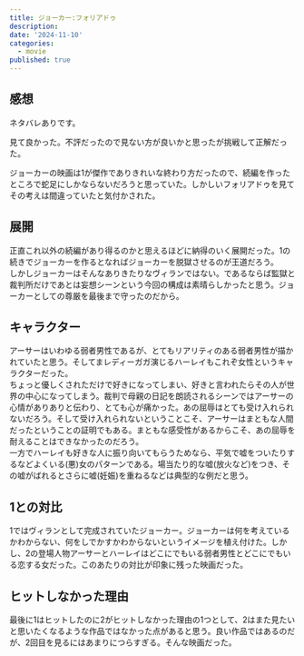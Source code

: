 ```yaml
---
title: ジョーカー:フォリアドゥ
description: 
date: '2024-11-10'
categories:
  - movie
published: true
---
```

## 感想  

ネタバレありです。  

見て良かった。不評だったので見ない方が良いかと思ったが挑戦して正解だった。  

ジョーカーの映画は1が傑作でありきれいな終わり方だったので、続編を作ったところで蛇足にしかならないだろうと思っていた。しかしいフォリアドゥを見てその考えは間違っていたと気付かされた。  

## 展開  

正直これ以外の続編があり得るのかと思えるほどに納得のいく展開だった。1の続きでジョーカーを作るとなればジョーカーを脱獄させるのが王道だろう。  
しかしジョーカーはそんなありきたりなヴィランではない。であるならば監獄と裁判所だけであとは妄想シーンという今回の構成は素晴らしかったと思う。ジョーカーとしての尊厳を最後まで守ったのだから。  

## キャラクター  

アーサーはいわゆる弱者男性であるが、とてもリアリティのある弱者男性が描かれていたと思う。そしてまレディーガガ演じるハーレイもこれぞ女性というキャラクターだった。  
ちょっと優しくされただけで好きになってしまい、好きと言われたらその人が世界の中心になってしまう。裁判で母親の日記を朗読されるシーンではアーサーの心情がありありと伝わり、とても心が痛かった。あの屈辱はとても受け入れられないだろう。そして受け入れられないということこそ、アーサーはまともな人間だったということの証明でもある。まともな感受性があるからこそ、あの屈辱を耐えることはできなかったのだろう。  
一方でハーレイも好きな人に振り向いてもらうためなら、平気で嘘をついたりするなどよくいる(悪)女のパターンである。場当たり的な嘘(放火など)をつき、その嘘がばれるとさらに嘘(妊娠)を重ねるなどは典型的な例だと思う。  

## 1との対比  

1ではヴィランとして完成されていたジョーカー。ジョーカーは何を考えているかわからない、何をしでかすかわからないというイメージを植え付けた。しかし、2の登場人物アーサーとハーレイはどこにでもいる弱者男性とどこにでもいる恋する女だった。このあたりの対比が印象に残った映画だった。  

## ヒットしなかった理由  

最後に1はヒットしたのに2がヒットしなかった理由の1つとして、2はまた見たいと思いたくなるような作品ではなかった点があると思う。良い作品ではあるのだが、2回目を見るにはあまりにつらすぎる。そんな映画だった。  
